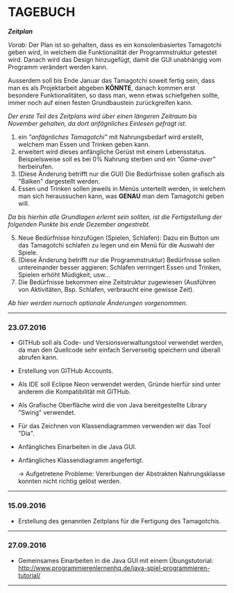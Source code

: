 # TAGEBUCH

_**Zeitplan**_

_Vorab:_
Der Plan ist so gehalten, dass es ein konsolenbasiertes Tamagotchi geben wird, in welchem die Funktionalität der Programmstruktur getestet wird. Danach wird das Design hinzugefügt, damit die GUI unabhängig vom Programm verändert werden kann.

Ausserdem soll bis Ende Januar das Tamagotchi soweit fertig sein, dass man es als Projektarbeit abgeben **KÖNNTE**, danach kommen erst besondere Funktionalitäten, so dass man, wenn etwas schiefgehen sollte, immer noch auf einen festen Grundbaustein zurückgreifen kann.

_Der erste Teil des Zeitplans wird über einen längeren Zeitraum bis November gehalten, da dort anfägnliches Einlesen gefragt ist._

1. ein _"anfägnliches Tamagotchi"_ mit Nahrungsbedarf wird erstellt, welchem man Essen und Trinken geben kann.
2. erweitert wird dieses anfängliche Gerüst mit einem Lebensstatus. Beispielsweise soll es bei 0% Nahrung sterben und ein _"Game-over"_ herbeirufen.
3. (Diese Änderung betrifft nur die GUI) Die Bedürfnisse sollen grafisch als "Balken" dargestellt werden.
4. Essen und Trinken sollen jeweils in Menüs unterteilt werden, in welchem man sich heraussuchen kann, was **GENAU** man dem Tamagotchi geben will.

_Da bis hierhin alle Grundlagen erlernt sein sollten, ist die Fertigstellung der folgenden Punkte bis ende Dezember angestrebt._

5. Neue Bedürfnisse hinzufügen (Spielen, Schlafen): Dazu ein Button um das Tamagotchi schlafen zu legen und ein Menü für die Auswahl der Spiele.
6. (Diese Änderung betrifft nur die Programmstruktur) Bedürfnisse sollen untereinander besser aggieren: Schlafen verringert Essen und Trinken, Spielen erhöht Müdigkeit, usw...
7. Die Bedürfnisse bekommen eine Zeitstruktur zugewiesen (Ausführen von Aktivitäten, Bsp. Schlafen, verbraucht eine gewisse Zeit).

_Ab hier werden nurnoch optionale Änderungen vorgenommen._

---------


### 23.07.2016

- GITHub soll als Code- und Versionsverwaltungstool verwendet werden, da man den Quellcode sehr einfach Serverseitig speichern und überall abrufen kann. 

- Erstellung von GITHub Accounts.

- Als IDE soll Eclipse Neon verwendet werden, Gründe hierfür sind unter anderem die Kompatibilität mit GITHub.

- Als Grafische Oberfläche wird die von Java bereitgestellte Library "Swing" verwendet. 

- Für das Zeichnen von Klassendiagrammen verwenden wir das Tool "Dia".

- Anfängliches Einarbeiten in die Java GUI.

- Anfängliches Klassendiagramm angefertigt.
  
  -> Aufgetretene Probleme: Vererbungen der Abstrakten Nahrungsklasse konnten nicht richtig gelöst werden.

----------------

### 15.09.2016

- Erstellung des genannten Zeitplans für die Fertigung des Tamagotchis.

----------------

### 27.09.2016

- Gemeinsames Einarbeiten in die Java GUI mit einem Übungstutorial: http://www.programmierenlernenhq.de/java-spiel-programmieren-tutorial/

---------------
